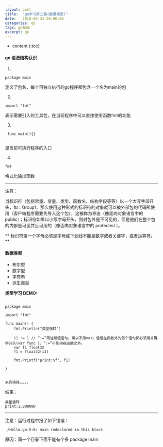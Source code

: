 ```yaml
---
layout: post
title:  "go学习第二篇(数据类型)"
date:   2018-08-31 00:06:05
categories: go
tags: go基础
excerpt: go
---
```


* content
{:toc}

#### go 语法结构认识

1. 

```
package main

```

定义了包名，每个可独立执行的go程序都包含一个名为main的包

2. 

```
import "fmt"

```
表示需要引入的工具包，在当前程序中可以直接使用函数fmt的功能

3.

```
 func main(){}
 
```

是当前可执行程序的入口


4. 

```
fmt 

```
格式化输出函数

---

注意：

当标识符（包括常量、变量、类型、函数名、结构字段等等）以一个大写字母开头，如：Group1，那么使用这种形式的标识符的对象就可以被外部包的代码所使用（客户端程序需要先导入这个包），这被称为导出（像面向对象语言中的 public）；标识符如果以小写字母开头，则对包外是不可见的，但是他们在整个包的内部是可见并且可用的（像面向对象语言中的 protected ）。


** 标识符第一个字母必须是字母或下划线不能是数字或者关键字，或者运算符。**


#### 数据类型

- 布尔型
- 数字型
- 字符串
- 派生类型

**类型学习 DEMO:**

```

package main

import "fmt"

func main() {
	fmt.Println("类型强转")

	i1 := 1 // “:=”简洁赋值语句，可以不用var。但是在函数外的每个语句都必须用关键字开头(var func )，“:=”不能用在函数之外。
	var f1 float32
	f1 = float32(i1)

	fmt.Printf("print:%f", f1)

}


未完待续。。。。。

```

结果：


```
类型强转
print:1.000000

```




---

注意：运行过程中报了如下错误：

```
./Hello.go:5:6: main redeclared in this block

```
原因：同一个目录下面不能有个多 package main
